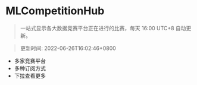 # MLCompetitionHub

> 一站式显示各大数据竞赛平台正在进行的比赛，每天 16:00 UTC+8 自动更新。
  
> 更新时间: 2022-06-26T16:02:46+0800 

* 多家竞赛平台
* 多种订阅方式
* 下拉查看更多